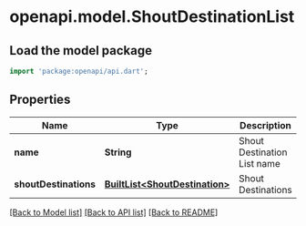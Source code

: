 # openapi.model.ShoutDestinationList

## Load the model package
```dart
import 'package:openapi/api.dart';
```

## Properties
Name | Type | Description | Notes
------------ | ------------- | ------------- | -------------
**name** | **String** | Shout Destination List name | [optional] 
**shoutDestinations** | [**BuiltList&lt;ShoutDestination&gt;**](ShoutDestination.md) | Shout Destinations | [optional] 

[[Back to Model list]](../README.md#documentation-for-models) [[Back to API list]](../README.md#documentation-for-api-endpoints) [[Back to README]](../README.md)


